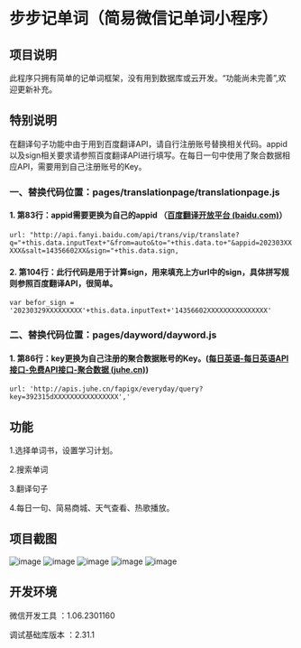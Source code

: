 # 步步记单词（简易微信记单词小程序）



## 项目说明

此程序只拥有简单的记单词框架，没有用到数据库或云开发。“功能尚未完善”,欢迎更新补充。

## **特别说明**

在翻译句子功能中由于用到百度翻译API，请自行注册账号替换相关代码。appid以及sign相关要求请参照百度翻译API进行填写。在每日一句中使用了聚合数据相应API，需要用到自己注册账号的Key。

### 一、替换代码位置：pages/translationpage/translationpage.js  
#### 1. 第83行：appid需要更换为自己的appid （[百度翻译开放平台 (baidu.com)](https://fanyi-api.baidu.com/product/113)）

`url: "http://api.fanyi.baidu.com/api/trans/vip/translate?q="+this.data.inputText+"&from=auto&to="+this.data.to+"&appid=202303XXXXX&salt=14356602XX&sign="+this.data.sign,`

#### 2. 第104行：此行代码是用于计算sign，用来填充上方url中的sign，具体拼写规则参照百度翻译API，很简单。
`var befor_sign = '20230329XXXXXXXXX'+this.data.inputText+'14356602XXXXXXXXXXXXXXX'`
### 二、替换代码位置：pages/dayword/dayword.js  
#### 1. 第86行：key更换为自己注册的聚合数据账号的Key。([每日英语-每日英语API接口-免费API接口-聚合数据 (juhe.cn)](https://www.juhe.cn/docs/api/id/760))
`url: 'http://apis.juhe.cn/fapigx/everyday/query?key=392315dXXXXXXXXXXXXXXXX','`
   

## 功能

1.选择单词书，设置学习计划。

2.搜索单词

3.翻译句子

4.每日一句、简易商城、天气查看、热歌播放。

## 项目截图
![image](https://github.com/zhenghaoyang24/WeChatProjects-BlueWord/assets/95458562/001f78e5-a0a0-4e11-9b0c-a76f1b832886)
![image](https://github.com/zhenghaoyang24/WeChatProjects-BlueWord/assets/95458562/a43bf936-5bf5-49f1-8282-6f76b88d24e0)
![image](https://github.com/zhenghaoyang24/WeChatProjects-BlueWord/assets/95458562/dd67ac99-c09a-4104-a83f-f001f47ca250)
![image](https://github.com/zhenghaoyang24/WeChatProjects-BlueWord/assets/95458562/bef2f949-010d-4965-8f1f-3bec39fd517a)
![image](https://github.com/zhenghaoyang24/WeChatProjects-BlueWord/assets/95458562/91201e4b-b958-4218-b7a3-2ed60107cc87)


## 开发环境

微信开发工具 ：1.06.2301160

调试基础库版本 ：2.31.1

